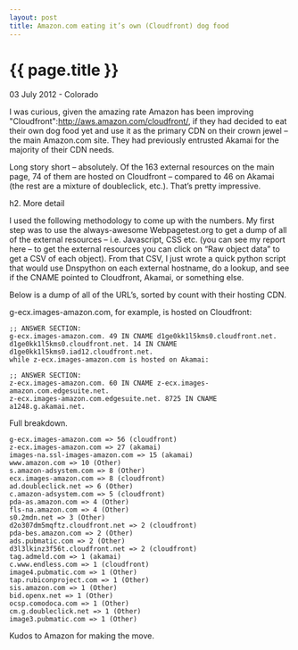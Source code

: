 ```yaml
---
layout: post
title: Amazon.com eating it’s own (Cloudfront) dog food
---
```


{{ page.title }}
================

<p class="meta">03 July 2012 - Colorado</p>

I was curious, given the amazing rate Amazon has been improving "Cloudfront":http://aws.amazon.com/cloudfront/, if they had decided to eat their own dog food yet and use it as the primary CDN on their crown jewel – the main Amazon.com site.  They had previously entrusted Akamai for the majority of their CDN needs.

Long story short – absolutely.  Of the 163 external resources on the main page, 74 of them are hosted on Cloudfront – compared to 46 on Akamai (the rest are a mixture of doubleclick, etc.).  That’s pretty impressive.

h2. More detail

I used the following methodology to come up with the numbers.  My first step was to use the always-awesome Webpagetest.org to get a dump of all of the external resources – i.e. Javascript, CSS etc. (you can see my report here – to get the external resources you can click on “Raw object data” to get a CSV of each object).  From that CSV, I just wrote a quick python script that would use Dnspython on each external hostname, do a lookup, and see if the CNAME pointed to Cloudfront, Akamai, or something else.

Below is a dump of all of the URL’s, sorted by count with their hosting CDN.

g-ecx.images-amazon.com, for example, is hosted on Cloudfront:

```
;; ANSWER SECTION:
g-ecx.images-amazon.com. 49 IN CNAME d1ge0kk1l5kms0.cloudfront.net.
d1ge0kk1l5kms0.cloudfront.net. 14 IN CNAME d1ge0kk1l5kms0.iad12.cloudfront.net.
while z-ecx.images-amazon.com is hosted on Akamai:

;; ANSWER SECTION:
z-ecx.images-amazon.com. 60 IN CNAME z-ecx.images-amazon.com.edgesuite.net.
z-ecx.images-amazon.com.edgesuite.net. 8725 IN CNAME a1248.g.akamai.net.
```

Full breakdown.

    g-ecx.images-amazon.com => 56 (cloudfront)
    z-ecx.images-amazon.com => 27 (akamai)
    images-na.ssl-images-amazon.com => 15 (akamai)
    www.amazon.com => 10 (Other)
    s.amazon-adsystem.com => 8 (Other)
    ecx.images-amazon.com => 8 (cloudfront)
    ad.doubleclick.net => 6 (Other)
    c.amazon-adsystem.com => 5 (cloudfront)
    pda-as.amazon.com => 4 (Other)
    fls-na.amazon.com => 4 (Other)
    s0.2mdn.net => 3 (Other)
    d2o307dm5mqftz.cloudfront.net => 2 (cloudfront)
    pda-bes.amazon.com => 2 (Other)
    ads.pubmatic.com => 2 (Other)
    d3l3lkinz3f56t.cloudfront.net => 2 (cloudfront)
    tag.admeld.com => 1 (akamai)
    c.www.endless.com => 1 (cloudfront)
    image4.pubmatic.com => 1 (Other)
    tap.rubiconproject.com => 1 (Other)
    sis.amazon.com => 1 (Other)
    bid.openx.net => 1 (Other)
    ocsp.comodoca.com => 1 (Other)
    cm.g.doubleclick.net => 1 (Other)
    image3.pubmatic.com => 1 (Other)

Kudos to Amazon for making the move.
